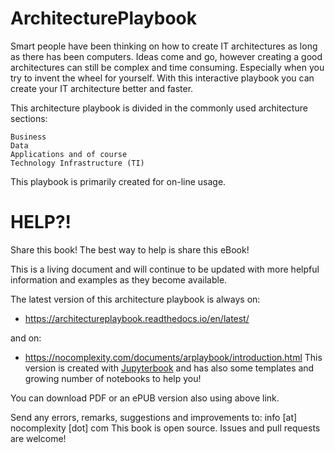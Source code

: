 # ArchitecturePlaybook

Smart people have been thinking on how to create IT architectures as long as there has been computers. Ideas come and go, however creating a good architectures can still be complex and time consuming. Especially when you try to invent the wheel for yourself. With this interactive playbook you can create your IT architecture better and faster. 

This architecture playbook is divided in the commonly used architecture sections:

    Business
    Data
    Applications and of course
    Technology Infrastructure (TI)

This playbook is primarily created for on-line usage.

# HELP?!

Share this book! The best way to help is share this eBook!

This is a living document and will continue to be updated with more helpful information and examples as they become available.

The latest version of this architecture playbook is always on:
* https://architectureplaybook.readthedocs.io/en/latest/

and on:
* https://nocomplexity.com/documents/arplaybook/introduction.html
This version is created with [Jupyterbook](https://jupyterbook.org) and has also some templates and growing number of notebooks to help you!

You can download PDF or an ePUB version also using above link.

Send any errors, remarks, suggestions and improvements to:
info [at] nocomplexity [dot] com This book is open source.
Issues and pull requests are welcome!

